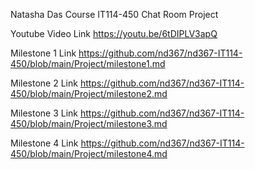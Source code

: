 Natasha Das
Course IT114-450
Chat Room Project

Youtube Video Link
https://youtu.be/6tDIPLV3apQ

Milestone 1 Link
https://github.com/nd367/nd367-IT114-450/blob/main/Project/milestone1.md

Milestone 2 Link 
https://github.com/nd367/nd367-IT114-450/blob/main/Project/milestone2.md

Milestone 3 Link
https://github.com/nd367/nd367-IT114-450/blob/main/Project/milestone3.md

Milestone 4 Link 
https://github.com/nd367/nd367-IT114-450/blob/main/Project/milestone4.md